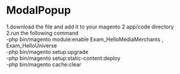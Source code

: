 # ModalPopup

1.download the file and add it to your magento 2 app/code directory </br>
2.run the following command </br>
-php bin/magento module:enable Exam_HelloMediaMerchants , Exam_HelloUniverse </br>
-php bin/magento setup:upgrade </br>
-php bin/magento setup:static-content:deploy </br>
-php bin/magento cache:clear
